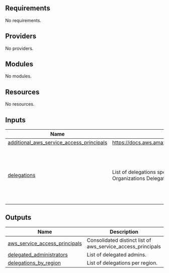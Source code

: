 <!-- BEGIN_TF_DOCS -->
## Requirements

No requirements.

## Providers

No providers.

## Modules

No modules.

## Resources

No resources.

## Inputs

| Name | Description | Type | Default | Required |
|------|-------------|------|---------|:--------:|
| <a name="input_additional_aws_service_access_principals"></a> [additional\_aws\_service\_access\_principals](#input\_additional\_aws\_service\_access\_principals) | https://docs.aws.amazon.com/organizations/latest/userguide/orgs_integrate_services_list.html | `list(string)` | `[]` | no |
| <a name="input_delegations"></a> [delegations](#input\_delegations) | List of delegations specifying the target account ID and service principal for AWS Organizations Delegated Administrators. | <pre>list(object({<br>    regions : list(string)<br>    service_principal : string # https://docs.aws.amazon.com/organizations/latest/userguide/orgs_integrate_services_list.html<br>    target_account_id : string<br>    aggregation_region : optional(string)<br>    additional_settings = optional(map(string))<br>  }))</pre> | `[]` | no |

## Outputs

| Name | Description |
|------|-------------|
| <a name="output_aws_service_access_principals"></a> [aws\_service\_access\_principals](#output\_aws\_service\_access\_principals) | Consolidated distinct list of aws\_service\_access\_principals |
| <a name="output_delegated_administrators"></a> [delegated\_administrators](#output\_delegated\_administrators) | List of delegated admins. |
| <a name="output_delegations_by_region"></a> [delegations\_by\_region](#output\_delegations\_by\_region) | List of delegations per region. |
<!-- END_TF_DOCS -->